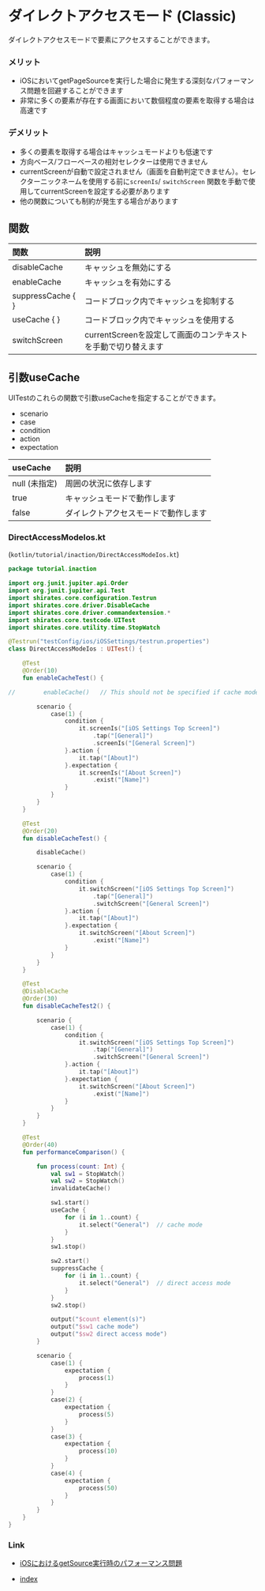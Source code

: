 # ダイレクトアクセスモード (Classic)

ダイレクトアクセスモードで要素にアクセスすることができます。

### メリット

- iOSにおいてgetPageSourceを実行した場合に発生する深刻なパフォーマンス問題を回避することができます
- 非常に多くの要素が存在する画面において数個程度の要素を取得する場合は高速です

### デメリット

- 多くの要素を取得する場合はキャッシュモードよりも低速です
- 方向ベース/フローベースの相対セレクターは使用できません
- currentScreenが自動で設定されません（画面を自動判定できません）。セレクターニックネームを使用する前に`screenIs`/
  `switchScreen`
  関数を手動で使用してcurrentScreenを設定する必要があります
- 他の関数についても制約が発生する場合があります

## 関数

| 関数                | 説明                                    |
|:------------------|:--------------------------------------|
| disableCache      | キャッシュを無効にする                           |
| enableCache       | キャッシュを有効にする                           |
| suppressCache { } | コードブロック内でキャッシュを抑制する                   |
| useCache { }      | コードブロック内でキャッシュを使用する                   |
| switchScreen      | currentScreenを設定して画面のコンテキストを手動で切り替えます |

## 引数useCache

UITestのこれらの関数で引数useCacheを指定することができます。

- scenario
- case
- condition
- action
- expectation

| useCache   | 説明                 |
|:-----------|:-------------------|
| null (未指定) | 周囲の状況に依存します        |
| true       | キャッシュモードで動作します     |
| false      | ダイレクトアクセスモードで動作します |

### DirectAccessModeIos.kt

(`kotlin/tutorial/inaction/DirectAccessModeIos.kt`)

```kotlin
package tutorial.inaction

import org.junit.jupiter.api.Order
import org.junit.jupiter.api.Test
import shirates.core.configuration.Testrun
import shirates.core.driver.DisableCache
import shirates.core.driver.commandextension.*
import shirates.core.testcode.UITest
import shirates.core.utility.time.StopWatch

@Testrun("testConfig/ios/iOSSettings/testrun.properties")
class DirectAccessModeIos : UITest() {

    @Test
    @Order(10)
    fun enableCacheTest() {

//        enableCache()   // This should not be specified if cache mode is default

        scenario {
            case(1) {
                condition {
                    it.screenIs("[iOS Settings Top Screen]")
                        .tap("[General]")
                        .screenIs("[General Screen]")
                }.action {
                    it.tap("[About]")
                }.expectation {
                    it.screenIs("[About Screen]")
                        .exist("[Name]")
                }
            }
        }
    }

    @Test
    @Order(20)
    fun disableCacheTest() {

        disableCache()

        scenario {
            case(1) {
                condition {
                    it.switchScreen("[iOS Settings Top Screen]")
                        .tap("[General]")
                        .switchScreen("[General Screen]")
                }.action {
                    it.tap("[About]")
                }.expectation {
                    it.switchScreen("[About Screen]")
                        .exist("[Name]")
                }
            }
        }
    }

    @Test
    @DisableCache
    @Order(30)
    fun disableCacheTest2() {

        scenario {
            case(1) {
                condition {
                    it.switchScreen("[iOS Settings Top Screen]")
                        .tap("[General]")
                        .switchScreen("[General Screen]")
                }.action {
                    it.tap("[About]")
                }.expectation {
                    it.switchScreen("[About Screen]")
                        .exist("[Name]")
                }
            }
        }
    }

    @Test
    @Order(40)
    fun performanceComparison() {

        fun process(count: Int) {
            val sw1 = StopWatch()
            val sw2 = StopWatch()
            invalidateCache()

            sw1.start()
            useCache {
                for (i in 1..count) {
                    it.select("General")  // cache mode
                }
            }
            sw1.stop()

            sw2.start()
            suppressCache {
                for (i in 1..count) {
                    it.select("General")  // direct access mode
                }
            }
            sw2.stop()

            output("$count element(s)")
            output("$sw1 cache mode")
            output("$sw2 direct access mode")
        }

        scenario {
            case(1) {
                expectation {
                    process(1)
                }
            }
            case(2) {
                expectation {
                    process(5)
                }
            }
            case(3) {
                expectation {
                    process(10)
                }
            }
            case(4) {
                expectation {
                    process(50)
                }
            }
        }
    }
}
```

### Link

- [iOSにおけるgetSource実行時のパフォーマンス問題](performance_problem_of_getpagesource_in_ios_ja.md)


- [index](../../index_ja.md)
